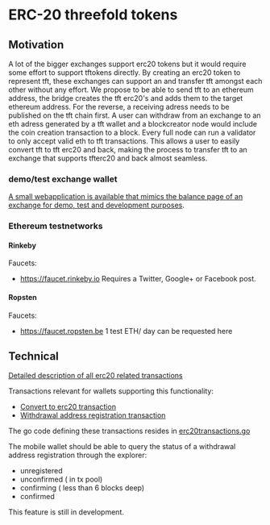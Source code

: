  # ERC-20 threefold tokens

## Motivation
A lot of the bigger exchanges support erc20 tokens but it would require some  effort to support tftokens directly. By creating an erc20 token to represent tft, these exchanges can support an and transfer tft  amongst each other without any effort. 
We propose to be able to send tft to an ethereum address, the bridge creates the tft erc20's and adds them to the target ethereum address. 
For the reverse, a receiving adress needs to be published on the tft chain first. A user can withdraw from an exchange to an eth adress generated by a tft wallet and a blockcreator node would include the coin creation transaction to a block. Every full node can run a validator to only accept valid eth to tft transactions.
This  allows a  user to easily convert tft to tft erc20 and back, making the process to transfer tft to an exchange that supports tfterc20  and back almost seamless.

### demo/test exchange wallet
[A small webapplication is available that mimics the balance page of an exchange for demo, test and development purposes](examples/erc20_monitor).

### Ethereum testnetworks

#### Rinkeby
Faucets:
- https://faucet.rinkeby.io
  Requires a Twitter, Google+ or Facebook post.
#### Ropsten
Faucets:
- https://faucet.ropsten.be 
  1 test ETH/ day can be requested here

## Technical
[Detailed  description of all erc20 related transactions](transactions.md#erc20-transactions)

Transactions relevant for wallets supporting this functionality:
- [Convert to erc20 transaction](/transactions.md#erc20-convert-transaction)
- [Withdrawal address registration transaction](transactions.md#erc20-address-registration-transaction)

The go code defining these transactions resides in [erc20transactions.go](../pkg/types/erc20transactions.go)

The mobile wallet should be able to query the status of a withdrawal address registration through the explorer:
- unregistered
- unconfirmed ( in tx pool)
- confirming ( less than 6 blocks deep)
- confirmed

This feature is still in development.